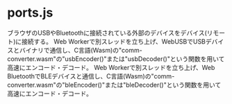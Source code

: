 # ports.js

ブラウザのUSBやBluetoothに接続されている外部のデバイスをデバイス(リモート)に接続する。
Web Workerで別スレッドを立ち上げ、WebUSBでUSBデバイスとバイナリで通信し、C言語(Wasm)の"comm-converter.wasm"の"usbEncoder()"または"usbDecoder()"という関数を用いて高速にエンコード・デコード。
Web Workerで別スレッドを立ち上げ、Web BluetoothでBLEデバイスと通信し、C言語(Wasm)の"comm-converter.wasm"の"bleEncoder()"または"bleDecoder()"という関数を用いて高速にエンコード・デコード。